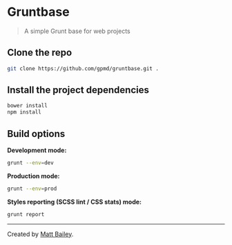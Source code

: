 # Gruntbase

> A simple Grunt base for web projects

## Clone the repo

```bash
git clone https://github.com/gpmd/gruntbase.git .
```

## Install the project dependencies

```bash
bower install
npm install
```

## Build options

**Development mode:**

```bash
grunt --env=dev
```

**Production mode:**

```bash
grunt --env=prod
```

**Styles reporting (SCSS lint / CSS stats) mode:**

```bash
grunt report
```

---

Created by [Matt Bailey](http://mattbailey.io/).
